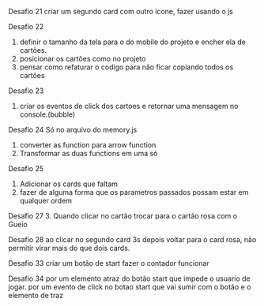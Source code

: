Desafio 21
criar um segundo card com outro icone, fazer usando o js

Desafio 22
1. definir o tamanho da tela para o do mobile do projeto e encher ela de cartões.
2. posicionar os cartões como no projeto
3. pensar como refaturar o codigo para não ficar copiando todos os cartões

Desafio 23
1. criar os eventos de click dos cartoes e retornar uma mensagem no console.(bubble)

Desafio 24
Só no arquivo do memory.js
1. converter as function para arrow function
2. Transformar as duas functions em uma só

Desafio 25
1. Adicionar os cards que faltam
2. fazer de alguma forma que os parametros passados possam estar em qualquer ordem

Desafio 27
3. Quando clicar no cartão trocar para o cartão rosa com o Gueio

Desafio 28
ao clicar no segundo card 3s depois voltar para o card rosa, não permitir virar mais do que dois cards.

Desafio 33
criar um botão de start
fazer o contador funcionar

Desafio 34
por um elemento atraz do botão start que impede o usuario de jogar.
por um evento de click no botao start que vai sumir com o botão e o elemento de traz
